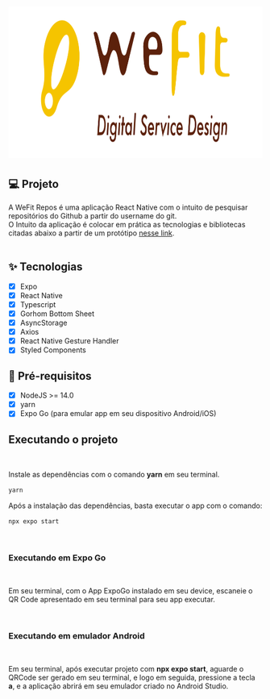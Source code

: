 <h1 align="center">
  <img alt="WeFit" height="300" title="WeFit" src=".github/images/brand.png" />
</h1>

## 💻 Projeto

A WeFit Repos é uma aplicação React Native com o intuito de pesquisar repositórios do Github a partir do username do git.
<br>
O Intuito da aplicação é colocar em prática as tecnologias e bibliotecas citadas abaixo a partir de um protótipo <a href="https://www.figma.com/file/YRYdO4kZwUnAVBxtTcm13T/WeFit?t=2gpAkrjh3NbpR7W1-0">nesse link</a>.
<br>
<br>

## ✨ Tecnologias

- [x] Expo
- [x] React Native
- [x] Typescript
- [x] Gorhom Bottom Sheet
- [x] AsyncStorage
- [x] Axios
- [x] React Native Gesture Handler
- [x] Styled Components

## 📄 Pré-requisitos

- [x] NodeJS >= 14.0
- [x] yarn
- [x] Expo Go (para emular app em seu dispositivo Android/iOS)

## Executando o projeto
<br>

Instale as dependências com o comando **yarn** em seu terminal.
```cl
yarn
```
Após a instalação das dependências, basta executar o app com o comando:
```cl
npx expo start
```

<br>

### Executando em Expo Go

<br>

Em seu terminal, com o App ExpoGo instalado em seu device, escaneie o QR Code apresentado em seu terminal para seu app executar.

<br>

### Executando em emulador Android

<br>

Em seu terminal, após executar projeto com **npx expo start**, aguarde o QRCode ser gerado em seu terminal, e logo em seguida, pressione a tecla **a**, e a aplicação abrirá em seu emulador criado no Android Studio.
